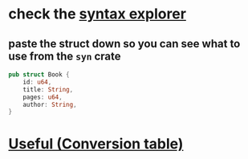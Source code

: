 # check the [syntax explorer](https://astexplorer.net/)

## paste the struct down so you can see what to use from the `syn` crate

```rs
pub struct Book {
    id: u64,
    title: String,
    pages: u64,
    author: String,
}
```

# [Useful (Conversion table)](https://gist.github.com/mod7ex/67ec2e6d7255bc3672f7b87326eb872b)
